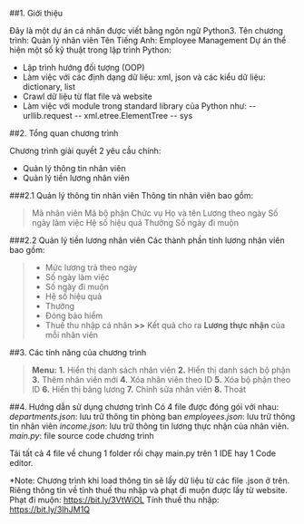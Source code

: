##1. Giới thiệu

Đây là một dự án cá nhân được viết bằng ngôn ngữ Python3.
Tên chương trình: Quản lý nhân viên
Tên Tiếng Anh: Employee Management
Dự án thể hiện một số kỹ thuật trong lập trình Python:
- Lập trình hướng đối tượng (OOP)
- Làm việc với các định dạng dữ liệu: xml, json
và các kiểu dữ liệu: dictionary, list
- Crawl dữ liệu từ flat file và website 
- Làm việc với module trong standard library của Python như:
-- urllib.request
-- xml.etree.ElementTree
-- sys

##2. Tổng quan chương trình

Chương trình giải quyết 2 yêu cầu chính:
- Quản lý thông tin nhân viên
- Quản lý tiền lương nhân viên

###2.1 Quản lý thông tin nhân viên
Thông tin nhân viên bao gồm:
>Mã nhân viên
Mã bộ phận
Chức vụ
Họ và tên
Lương theo ngày
Số ngày làm việc
Hệ số hiệu quả
Thưởng
Số ngày đi muộn
>

###2.2 Quản lý tiền lương nhân viên
Các thành phần tính lương nhân viên bao gồm:
>- Mức lương trả theo ngày
>- Số ngày làm việc
>- Số ngày đi muộn
>- Hệ số hiệu quả
>- Thưởng
>- Đóng bảo hiểm
>- Thuế thu nhập cá nhân
>**>>** Kết quả cho ra **Lương thực nhận** của mỗi nhân viên

##3. Các tính năng của chương trình
>**Menu:**
>**1.** Hiển thị danh sách nhân viên
>**2.** Hiển thị danh sách bộ phận
>**3.** Thêm nhân viên mới
>**4.** Xóa nhân viên theo ID
>**5.** Xóa bộ phận theo ID
>**6.** Hiển thị bảng lương
>**7.** Chỉnh sửa nhân viên
>**8.** Thoát

##4. Hướng dẫn sử dụng chương trình
Có 4 file được đóng gói với nhau:
_departments.json_: lưu trữ thông tin phòng ban
_employees.json_: lưu trữ thông tin nhân viên
_income.json_: lưu trữ thông tin lương thực nhận của nhân viên.
_main.py_: file source code chương trình

Tải tất cả 4 file về chung 1 folder rồi chạy main.py trên 1 IDE hay 1 Code editor.

*Note: Chương trình khi load thông tin sẽ lấy dữ liệu từ các file .json ở trên.
Riêng thông tin về tính thuế thu nhập và phạt đi muộn được lấy từ website.
Phạt đi muộn: https://bit.ly/3VtWiOL
Tính thuế thu nhập: https://bit.ly/3IhJM1Q 
